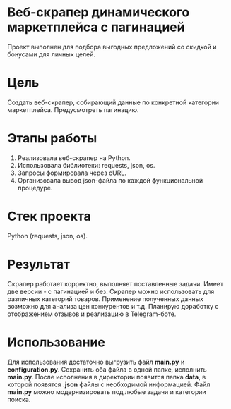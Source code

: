 # Веб-скрапер динамического маркетплейса с пагинацией
Проект выполнен для подбора выгодных предложений со скидкой и бонусами для личных целей.

# Цель
Создать веб-скрапер, собирающий данные по конкретной категории маркетплейса. Предусмотреть пагинацию.

# Этапы работы
1) Реализовала веб-скрапер на Python.
2) Использовала библиотеки: requests, json, os.
3) Запросы формировала через сURL.
4) Организовала вывод json-файла по каждой функциональной процедуре.

# Стек проекта
Python (requests, json, os).

# Результат
Скрапер работает корректно, выполняет поставленные задачи. Имеет две версии - с пагинацией и без. Скрапер можно использовать для различных категорий товаров. Применение полученных данных возможно для анализа цен конкурентов и т.д.
Планирую доработку с отображением отзывов и реализацию в Telegram-боте.

# Использование
Для использования достаточно выгрузить файл **main.py** и **configuration.py**. Сохранить оба файла в одной папке, исполнить **main.py**. После исполнения в директории появится папка **data**, в которой появятся **.json** файлы с необходимой информацией.
Файл **main.py** можно модернизировать под любые задачи и категории поиска.
